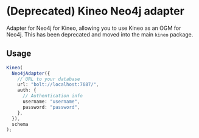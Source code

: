 # (Deprecated) Kineo Neo4j adapter

Adapter for Neo4j for Kineo, allowing you to use Kineo as an OGM for Neo4j. This has been deprecated and moved into the main `kineo` package.

## Usage

```ts
Kineo(
  Neo4jAdapter({
    // URL to your database
    url: "bolt://localhost:7687/",
    auth: {
      // Authentication info
      username: "username",
      password: "password",
    },
  }),
  schema
);
```
